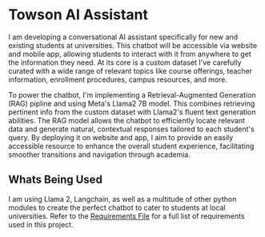 # Towson AI Assistant
I am developing a conversational AI assistant specifically for new and existing students at universities. This chatbot will be accessible via website and mobile app, allowing students to interact with it from anywhere to get the information they need. At its core is a custom dataset I've carefully curated with a wide range of relevant topics like course offerings, teacher information, enrollment procedures, campus resources, and more.

To power the chatbot, I'm implementing a Retrieval-Augmented Generation (RAG) pipline and using Meta's Llama2 7B model. This combines retrieving pertinent info from the custom dataset with Llama2's fluent text generation abilities. The RAG model allows the chatbot to efficiently locate relevant data and generate natural, contextual responses tailored to each student's query. By deploying it on website and app, I aim to provide an easily accessible resource to enhance the overall student experience, facilitating smoother transitions and navigation through academia.

## Whats Being Used
I am using Llama 2, Langchain, as well as a multitude of other python modules to create the perfect chatbot to cater to students at local universities.
Refer to the [Requirements File](requirements.txt) for a full list of requirements used in this project.



